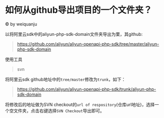 # 如何从github导出项目的一个文件夹？

&copy; by weiquanju

以将阿里云sdk中的aliyun-php-sdk-domain文件夹导出为栗，其github:
>   https://github.com/aliyun/aliyun-openapi-php-sdk/tree/master/aliyun-php-sdk-domain

使用工具
>svn

将阿里云sdk github地址中的`tree/master`修改为`trunk`，如下：
>https://github.com/aliyun/aliyun-openapi-php-sdk/trunk/aliyun-php-sdk-domain

将修改后的地址做为SVN checkout的`url of respository`(仓库url地址)，选择一个空文件夹，点击右键选择`SVN Checkout`导出即可。
